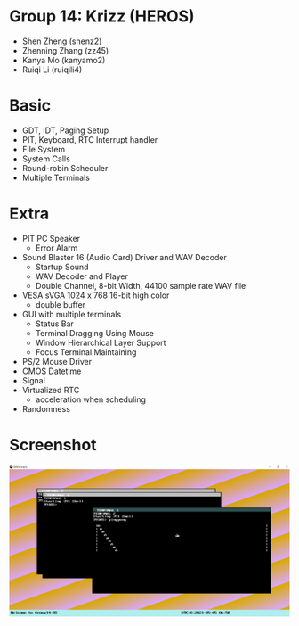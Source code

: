 # Group 14: Krizz (HEROS)
- Shen Zheng (shenz2)
- Zhenning Zhang (zz45)
- Kanya Mo (kanyamo2)
- Ruiqi Li (ruiqili4)

# Basic
-  GDT, IDT, Paging Setup
-  PIT, Keyboard, RTC Interrupt handler
-  File System 
-  System Calls
-  Round-robin Scheduler
-  Multiple Terminals
# Extra
- PIT PC Speaker
  * Error Alarm  
- Sound Blaster 16 (Audio Card) Driver and WAV Decoder
  * Startup Sound
  * WAV Decoder and Player
  * Double Channel, 8-bit Width, 44100 sample rate WAV file
- VESA sVGA 1024 x 768 16-bit high color
  * double buffer
- GUI with multiple terminals
  * Status Bar
  * Terminal Dragging Using Mouse 
  * Window Hierarchical Layer Support
  * Focus Terminal Maintaining
- PS/2 Mouse Driver 
- CMOS Datetime  
- Signal
- Virtualized RTC 
  * acceleration when scheduling
- Randomness

# Screenshot
![](../result.png)